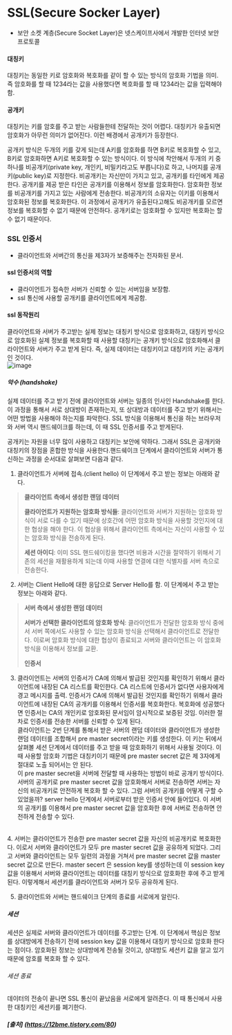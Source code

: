 # SSL(Secure Socker Layer)
- 보안 소켓 계층(Secure Socket Layer)은 넷스케이프사에서 개발한 인터넷 보안 프로토콜
#### 대칭키
대칭키는 동일한 키로 암호화와 복호화를 같이 할 수 있는 방식의 암호화 기법을 의미. 즉 암호화를 할 때 1234라는 값을 사용했다면 복호화를 할 때 1234라는 값을 입력해야 함.
#### 공개키
대칭키는 키를 암호를 주고 받는 사람들한테 전달하는 것이 어렵다. 대칭키가 유출되면 암호화가 아무런 의미가 없어진다. 이런 배경에서 공개키가 등장한다.

공개키 방식은 두개의 키를 갖게 되는데 A키를 암호화를 하면 B키로 복호화할 수 있고, B키로 암호화하면 A키로 복호화할 수 있는 방식이다. 이 방식에 착안해서 두개의 키 중 하나를 비공개키(private key, 개인키, 비밀키라고도 부릅니다)로 하고, 나머지를 공개키(public key)로 지정한다. 비공개키는 자신만이 가지고 있고, 공개키를 타인에게 제공한다. 공개키를 제공 받은 타인은 공개키를 이용해서 정보를 암호화한다. 암호화한 정보를 비공개키를 가지고 있는 사람에게 전송한다. 비공개키의 소유자는 이키를 이용해서 암호화된 정보를 복호화한다. 이 과정에서 공개키가 유출된다고해도 비공개키를 모르면 정보를 복호화할 수 없기 때문에 안전하다. 공개키로는 암호화할 수 있지만 복호화는 할 수 없기 때문이다.
### SSL 인증서
- 클라이언트와 서버간의 통신을 제3자가 보증해주는 전자화된 문서.
#### ssl 인증서의 역할
- 클라이언트가 접속한 서버가 신뢰할 수 있는 서버임을 보장함.
- ssl 통신에 사용할 공개키를 클라이언트에게 제공함.
#### ssl 동작원리
클라이언트와 서버가 주고받는 실제 정보는 대칭키 방식으로 암호화하고, 대칭키 방식으로 암호화된 실제 정보를 복호화할 때 사용할 대칭키는 공개키 방식으로 암호화해서 클라이언트와 서버가 주고 받게 된다. 즉, 실제 데이터는 대칭키이고 대칭키의 키는 공개키인 것이다.<br>
![image](https://user-images.githubusercontent.com/51396282/78525991-ab304300-7813-11ea-8b90-5d67ccd46422.png)<br>
##### 악수 (handshake)
실제 데이터를 주고 받기 전에 클라이언트와 서버는 일종의 인사인 Handshake를 한다. 이 과정을 통해서 서로 상대방이 존재하는지, 또 상대방과 데이터를 주고 받기 위해서는 어떤 방법을 사용해야 하는지를 파악한다. SSL 방식을 이용해서 통신을 하는 브라우저와 서버 역시 핸드쉐이크를 하는데, 이 때 SSL 인증서를 주고 받게된다.

공개키는 자원을 너무 많이 사용하고 대칭키는 보안에 약하다. 그래서 SSL은 공개키와 대칭키의 장점을 혼합한 방식을 사용한다.핸드쉐이크 단계에서 클라이언트와 서버가 통신하는 과정을 순서대로 살펴보면 다음과 같다.

1. 클라이언트가 서버에 접속.(client hello) 이 단계에서 주고 받는 정보는 아래와 같다.

>
>**클라이언트 측에서 생성한 랜덤 데이터**
>
>**클라이언트가 지원하는 암호화 방식들**: 클라이언트와 서버가 지원하는 암호화 방식이 서로 다를 수 있기 때문에 상호간에 어떤 암호화 방식을 사용할 것인지에 대한 협상을 해야 한다. 이 협상을 위해서 클라이언트 측에서는 자신이 사용할 수 있는 암호화 방식을 전송하게 된다.
>
>**세션 아이디**: 이미 SSL 핸드쉐이킹을 했다면 비용과 시간을 절약하기 위해서 기존의 세션을 재활용하게 되는데 이때 사용할 연결에 대한 식별자를 서버 측으로 전송한다.

2. 서버는 Client Hello에 대한 응답으로 Server Hello를 함. 이 단계에서 주고 받는 정보는 아래와 같다.

>**서버 측에서 생성한 랜덤 데이터**
>
>**서버가 선택한 클라이언트의 암호화 방식**: 클라이언트가 전달한 암호화 방식 중에서 서버 쪽에서도 사용할 수 있는 암호화 방식을 선택해서 클라이언트로 전달한다. 이로써 암호화 방식에 대한 협상이 종료되고 서버와 클라이언트는 이 암호화 방식을 이용해서 정보를 교환.
>
>**인증서**

3. 클라이언트는 서버의 인증서가 CA에 의해서 발급된 것인지를 확인하기 위해서 클라이언트에 내장된 CA 리스트를 확인한다. CA 리스트에 인증서가 없다면 사용자에게 경고 메시지를 출력. 인증서가 CA에 의해서 발급된 것인지를 확인하기 위해서 클라이언트에 내장된 CA의 공개키를 이용해서 인증서를 복호화한다. 복호화에 성공했다면 인증서는 CA의 개인키로 암호화된 문서임이 암시적으로 보증된 것임. 이러한 절차로 인증서를 전송한 서버를 신뢰할 수 있게 된다.<br>
클라이언트는 2번 단계를 통해서 받은 서버의 랜덤 데이터와 클라이언트가 생성한 랜덤 데이터를 조합해서 pre master secret이라는 키를 생성한다. 이 키는 뒤에서 살펴볼 세션 단계에서 데이터를 주고 받을 때 암호화하기 위해서 사용될 것이다. 이 때 사용할 암호화 기법은 대칭키이기 때문에 pre master secret 값은 제 3자에게 절대로 노출 되어서는 안 된다.<br>
이 pre master secret을 서버에 전달할 때 사용하는 방법이 바로 공개키 방식이다. 서버의 공개키로 pre master secret 값을 암호화해서 서버로 전송하면 서버는 자신의 비공개키로 안전하게 복호화 할 수 있다. 그럼 서버의 공개키를 어떻게 구할 수 있었을까? server hello 단계에서 서버로부터 받은 인증서 안에 들어있다. 이 서버의 공개키를 이용해서 pre master secret 값을 암호화한 후에 서버로 전송하면 안전하게 전송할 수 있다.<br>
<br>
4. 서버는 클라이언트가 전송한 pre master secret 값을 자신의 비공개키로 복호화한다. 이로서 서버와 클라이언트가 모두 pre master secret 값을 공유하게 되었다. 그리고 서버와 클라이언트는 모두 일련의 과정을 거쳐서  pre master secret 값을 master secret 값으로 만든다. master secert 은 session key를 생성하는데 이 session key 값을 이용해서 서버와 클라이언트는 데이터를 대칭키 방식으로 암호화한 후에 주고 받게 된다. 이렇게해서 세션키를 클라이언트와 서버가 모두 공유하게 된다.

5. 클라이언트와 서버는 핸드쉐이크 단계의 종료를 서로에게 알린다.

##### 세션
세션은 실제로 서버와 클라이언트가 데이터를 주고받는 단계. 이 단계에서 핵심은 정보를 상대방에게 전송하기 전에 session key 값을 이용해서 대칭키 방식으로 암호화 한다는 점이다. 암호화된 정보는 상대방에게 전송될 것이고, 상대방도 세션키 값을 알고 있기 때문에 암호를 복호화 할 수 있다.

###### 세션 종료
데이터의 전송이 끝나면 SSL 통신이 끝났음을 서로에게 알려준다. 이 때 통신에서 사용한 대칭키인 세션키를 폐기한다.

##### [출처] (https://12bme.tistory.com/80)
